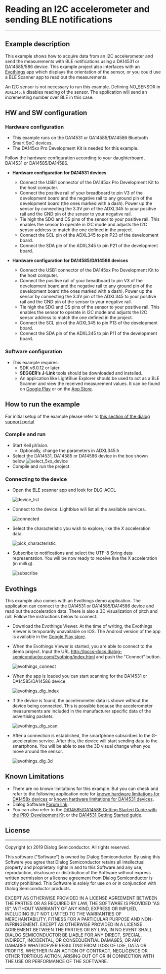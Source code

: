 
# Reading an I2C accelerometer and sending BLE notifications

---

## Example description

This example shows how to acquire data from an I2C accelerometer and send the measurements with BLE notifications using a DA14531 or DA14585/586 device. This example project also interfaces with an [Evothings](https://evothings.com) app which displays the orientation of the sensor, or you could use a BLE Scanner app to read out the measurements.

An I2C sensor is not necessary to run this example.
Defining NO_SENSOR in ``ADXL345.h`` disables reading of the sensor. 
The application will send an incrementing number over BLE in this case. 

## HW and SW configuration


### Hardware configuration

- This example runs on the DA14531 or DA14585/DA14586 Bluetooth Smart SoC devices.
- The DA145xx Pro Development Kit is needed for this example.

Follow the hardware configuration according to your daughterboard, DA14531 or DA14585/DA14586.

* **Hardware configuration for DA14531 devices**
    - Connect the USB1 connector of the DA145xx Pro Development Kit to the host computer.
    - Connect the positive rail of your breadboard to pin V3 of the development board and the negative rail to any ground pin of the development board (the ones marked with a dash). Power up the sensor by connecting the 3.3V pin of the ADXL345 to your positive rail and the GND pin of the sensor to your negative rail.
    - Tie high the SDO and CS pins of the sensor to your positive rail. This enables the sensor to operate in I2C mode and adjusts the I2C sensor address to match the one defined in the project.
    - Connect the SCL pin of the ADXL345 to pin P23 of the development board.
    - Connect the SDA pin of the ADXL345 to pin P21 of the development board.

 * **Hardware configuration for DA14585/DA14586 devices**
    - Connect the USB1 connector of the DA145xx Pro Development Kit to the host computer.
    - Connect the positive rail of your breadboard to pin V3 of the development board and the negative rail to any ground pin of the development board (the ones marked with a dash). Power up the sensor by connecting the 3.3V pin of the ADXL345 to your positive rail and the GND pin of the sensor to your negative rail.
    - Tie high the SDO and CS pins of the sensor to your positive rail. This enables the sensor to operate in I2C mode and adjusts the I2C sensor address to match the one defined in the project.
    - Connect the SCL pin of the ADXL345 to pin P13 of the development board.
    - Connect the SDA pin of the ADXL345 to pin P11 of the development board.
  
### Software configuration

- This example requires:
    - SDK v6.0.12 or later
	- **SEGGER’s J-Link** tools should be downloaded and installed.
     - An application like LightBlue Explorer should be used to act as a BLE Scanner and view the received measurement values. It can be found on [Google Play](https://play.google.com/store/apps/details?id=com.punchthrough.lightblueexplorer) or on the [App Store](https://apps.apple.com/gb/app/lightblue-explorer/id557428110).

## How to run the example

For initial setup of the example please refer to [this section of the dialog support portal](https://www.dialog-semiconductor.com/sites/default/files/sw-example-da145x-example-setup.pdf).

### Compile and run

- Start Keil µVision.
  - Optionally, change the parameters in ADXL345.h
- Select the DA14531, DA14585 or DA14586 device in the box shown below
    ![select_5xx_device](assets/select_5xx_device.png)
- Compile and run the project.

### Connecting to the device
- Open the BLE scanner app and look for DLG-ACCL
    
    ![device_list](assets/capture_device_list.jpg)

- Connect to the device. Lightblue will list all the available services.

    ![connected](assets/connected.jpg)

- Select the characteristic you wish to explore, like the X acceleration data. 

    ![pick_characteristic](assets/pick_characteristic.jpg)

- Subscribe to notifications and select the UTF-8 String data representation. You will be now ready to receive live the X acceleration (in milli g).
    
    ![subscribe](assets/subscribe.jpg)

## Evothings

This example also comes with an Evothings demo application. The application can connect to the DA14531 or DA14585/DA14586 device and read out the acceleration data. There is also a 3D visualization of pitch and roll. Follow the instructions below to connect.

- Download the Evothings Viewer. At the time of writing, the Evothings Viewer is temporarily unavailable on IOS. The Android version of the app is available in the [Google Play store](https://play.google.com/store/apps/details?id=com.evothings.evothingsviewer).

- When the Evothings Viewer is started, you are able to connect to the demo project. Input the URL <span style="color:blue; display: inline;">http://lpccs-docs.dialog-semiconductor.com/Evothing/index.html</span> and push the "Connect" button. 

    ![evothings_connect](assets/evothings_connect.jpg)

- When the app is loaded you can start scanning for the DA14531 or DA14585/DA14586 device.

    ![evothings_dlg_index](assets/evothings-dlg-index.jpg)

-  If the device is found, the accelerometer data is shown without the device being connected.
This is possible because the accelerometer measurements are included in the manufacturer specific data of the advertising packets. 

    ![evothings_dlg_scan](assets/evothings-dlg-scan.jpg)

- After a connection is established, the smartphone subscribes to the G-acceleration service. After this, the device will start sending data to the smartphone. You will be able to see the 3D visual change when you move around the sensor.

    ![evothings_dlg_3d](assets/evothings-dlg-3d.jpg)

## Known Limitations


- There are no known limitations for this example. But you can check and refer to the following application note for
[known hardware limitations for DA1458x devices](https://www.dialog-semiconductor.com/sites/default/files/da1458x-knownlimitations_2019_01_07.pdf) or [known hardware limitations for DA14531 devices](https://www.dialog-semiconductor.com/da14531_HW_Limitation).
- Dialog Software [Forum link](https://www.dialog-semiconductor.com/forum).
- You can also refer to the [DA14585/DA14586 Getting Started Guide with the PRO-Development Kit](http://lpccs-docs.dialog-semiconductor.com/da14585_getting_started/index.html) or the [DA14531 Getting Started guide](https://www.dialog-semiconductor.com/da14531-getting-started).


## License


**************************************************************************************

 Copyright (c) 2019 Dialog Semiconductor. All rights reserved.

 This software ("Software") is owned by Dialog Semiconductor. By using this Software
 you agree that Dialog Semiconductor retains all intellectual property and proprietary
 rights in and to this Software and any use, reproduction, disclosure or distribution
 of the Software without express written permission or a license agreement from Dialog
 Semiconductor is strictly prohibited. This Software is solely for use on or in
 conjunction with Dialog Semiconductor products.

 EXCEPT AS OTHERWISE PROVIDED IN A LICENSE AGREEMENT BETWEEN THE PARTIES OR AS
 REQUIRED BY LAW, THE SOFTWARE IS PROVIDED "AS IS", WITHOUT WARRANTY OF ANY KIND,
 EXPRESS OR IMPLIED, INCLUDING BUT NOT LIMITED TO THE WARRANTIES OF MERCHANTABILITY,
 FITNESS FOR A PARTICULAR PURPOSE AND NON-INFRINGEMENT. EXCEPT AS OTHERWISE PROVIDED
 IN A LICENSE AGREEMENT BETWEEN THE PARTIES OR BY LAW, IN NO EVENT SHALL DIALOG
 SEMICONDUCTOR BE LIABLE FOR ANY DIRECT, SPECIAL, INDIRECT, INCIDENTAL, OR
 CONSEQUENTIAL DAMAGES, OR ANY DAMAGES WHATSOEVER RESULTING FROM LOSS OF USE, DATA OR
 PROFITS, WHETHER IN AN ACTION OF CONTRACT, NEGLIGENCE OR OTHER TORTIOUS ACTION,
 ARISING OUT OF OR IN CONNECTION WITH THE USE OR PERFORMANCE OF THE SOFTWARE.

**************************************************************************************